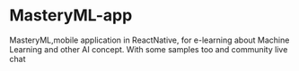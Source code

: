 # MasteryML-app
MasteryML,mobile application in ReactNative, for e-learning about Machine Learning and other AI concept. With some samples too and community live chat
